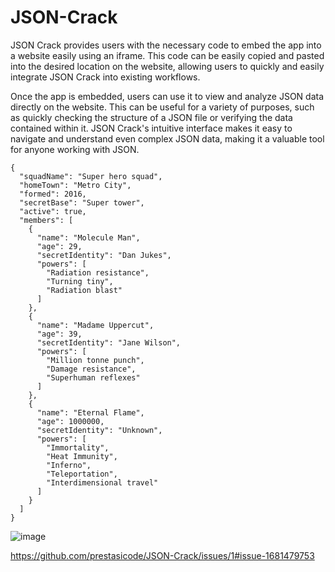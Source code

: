 # JSON-Crack
JSON Crack provides users with the necessary code to embed the app into a website easily using an iframe. This code can be easily copied and pasted into the desired location on the website, allowing users to quickly and easily integrate JSON Crack into existing workflows.

Once the app is embedded, users can use it to view and analyze JSON data directly on the website. This can be useful for a variety of purposes, such as quickly checking the structure of a JSON file or verifying the data contained within it. JSON Crack's intuitive interface makes it easy to navigate and understand even complex JSON data, making it a valuable tool for anyone working with JSON.


```
{
  "squadName": "Super hero squad",
  "homeTown": "Metro City",
  "formed": 2016,
  "secretBase": "Super tower",
  "active": true,
  "members": [
    {
      "name": "Molecule Man",
      "age": 29,
      "secretIdentity": "Dan Jukes",
      "powers": [
        "Radiation resistance",
        "Turning tiny",
        "Radiation blast"
      ]
    },
    {
      "name": "Madame Uppercut",
      "age": 39,
      "secretIdentity": "Jane Wilson",
      "powers": [
        "Million tonne punch",
        "Damage resistance",
        "Superhuman reflexes"
      ]
    },
    {
      "name": "Eternal Flame",
      "age": 1000000,
      "secretIdentity": "Unknown",
      "powers": [
        "Immortality",
        "Heat Immunity",
        "Inferno",
        "Teleportation",
        "Interdimensional travel"
      ]
    }
  ]
}
```
![image](https://user-images.githubusercontent.com/50066797/234035977-f8080145-5f84-410f-8b70-019528975d9e.png)


https://github.com/prestasicode/JSON-Crack/issues/1#issue-1681479753
